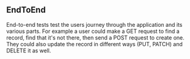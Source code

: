 ## EndToEnd
End-to-end tests test the users journey through the application and its various parts. For example a user could make a GET request to find a record, find that it's not there, then send a POST request to create one. They could also update the record in different ways (PUT, PATCH) and DELETE it as well.